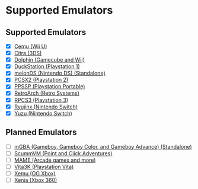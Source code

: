 # Supported Emulators

## Supported Emulators

- [x] [Cemu (Wii U)](https://cemu.info/)
- [x] [Citra (3DS)](https://citra-emu.org/)
- [x] [Dolphin (Gamecube and Wii)](https://dolphin-emu.org/)
- [x] [DuckStation (Playstation 1)](https://www.duckstation.org/)
- [x] [melonDS (Nintendo DS) (Standalone)](https://melonds.kuribo64.net/)
- [x] [PCSX2 (Playstation 2)](https://pcsx2.net/)
- [x] [PPSSP (Playstation Portable)](https://www.ppsspp.org/)
- [x] [RetroArch (Retro Systems)](https://github.com/libretro/RetroArch/)
- [x] [RPCS3 (Playstation 3)](https://rpcs3.net/)
- [x] [Ryujinx (Nintendo Switch)](https://ryujinx.org/)
- [x] [Yuzu (Nintendo Switch)](https://yuzu-emu.org/)

## Planned Emulators

- [ ] [mGBA (Gameboy, Gameboy Color, and Gameboy Advance) (Standalone)](https://mgba.io/)
- [ ] [ScummVM (Point and Click Adventures)](https://www.scummvm.org/)
- [ ] [MAME (Arcade games and more)](https://www.mamedev.org/)
- [ ] [Vita3K (Playstation Vita)](https://vita3k.org/)
- [ ] [Xemu (OG Xbox)](https://xemu.app/)
- [ ] [Xenia (Xbox 360)](https://xenia.jp/)
